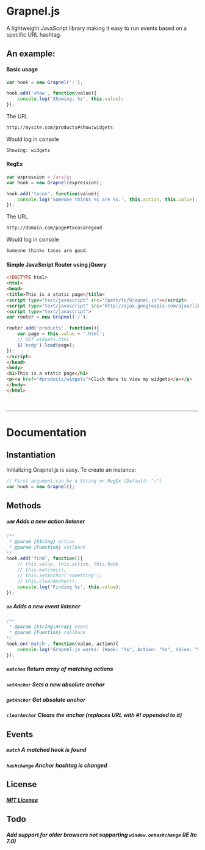 Grapnel.js
==========

A lightweight JavaScript library making it easy to run events based on a specific URL hashtag.

## An example:

#### Basic usage

```javascript
var hook = new Grapnel(':');

hook.add('show', function(value){
    console.log('Showing: %s', this.value);
});
```

The URL
```bash
http://mysite.com/products#show:widgets
```

Would log in console

```bash
Showing: widgets
```

#### RegEx

```javascript
var expression = /are/g;
var hook = new Grapnel(expression);

hook.add('tacos', function(value){
    console.log('Someone thinks %s are %s.', this.action, this.value);
});
```

The URL
```bash
http://domain.com/page#tacosaregood
```

Would log in console

```bash
Someone thinks tacos are good.
```

#### Simple JavaScript Router using jQuery

```html
<!DOCTYPE html>
<html>
<head>
<title>This is a static page</title>
<script type="text/javascript" src="/path/to/Grapnel.js"></script>
<script type="text/javascript" src="http://ajax.googleapis.com/ajax/libs/jquery/1.8.2/jquery.min.js"></script>
<script type="text/javascript">
var router = new Grapnel('/');

router.add('products', function(){
    var page = this.value + '.html';
    // GET widgets.html
    $('body').load(page);
});
</script>
</head>
<body>
<h1>This is a static page</h1>
<p><a href="#products/widgets">Click Here to view my widgets</a></p>
</body>
</html>
```

&nbsp;

***

# Documentation

## Instantiation
Initializing Grapnel.js is easy. To create an instance:
```javascript
// First argument can be a String or RegEx (Default: ":")
var hook = new Grapnel();
```

## Methods
##### `add` Adds a new action listener
```javascript
/**
 * @param {String} action
 * @param {Function} callback
*/
hook.add('find', function(){
    // this.value, this.action, this.hook
    // this.matches();
    // this.setAnchor('something');
    // this.clearAnchor();
    console.log('Finding %s', this.value);
});
```

##### `on` Adds a new event listener
```javascript
/**
 * @param {String|Array} event
 * @param {Function} callback
*/
hook.on('match', function(value, action){
    console.log('Grapnel.js works! (Hook: "%s", Action: "%s", Value: "%s")', this.hook, action, value);
});
```
##### `matches` Return array of matching actions
##### `setAnchor` Sets a new absolute anchor
##### `getAnchor` Get absolute anchor
##### `clearAnchor` Clears the anchor (replaces URL with #! appended to it)

## Events

##### `match` A matched hook is found
##### `hashchange` Anchor hashtag is changed

## License
##### [MIT License](http://opensource.org/licenses/MIT)

## Todo

##### Add support for older browsers not supporting `window.onhashchange` (IE lte 7.0)